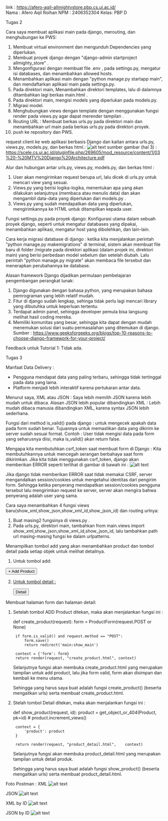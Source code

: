 link : https://afero-aqil-allmightystore.pbp.cs.ui.ac.id/    
Nama : Afero Aqil Roihan
NPM  : 2406352304
Kelas: PBP D

Tugas 2

Cara saya membuat aplikasi main pada django, merouting, dan menghubungan ke PWS:
1. Membuat virtual environment dan mengunduh Dependencies yang diperlukan.
2. Membuat proyek django dengan "django-admin startproject allmighty_store" .
3. Mengonfigurasi dengan membuat file .env , pada settings.py, mengatur isi databases, dan menambahkan allowed hosts.
4. Menambahkan aplikasi main dengan "python manage.py startapp main", dan mendaftarkan aplikasi main pada settings.py. 
5. Pada direktori main, Menambahkan direktori templates, lalu di dalamnya ditambahkan lagi berkas main.html .
6. Pada direktori main, mengisi models yang diperlukan pada models.py.
7. Migrasi model.
8. Menghubungkan views dengan template dengan menggunakan fungsi render pada views.py agar dapat merender tampilan  .
9. Routing URL : Membuat berkas urls.py pada direktori main dan menambahkan url main pada berkas urls.py pada direktori proyek.
10. push ke repository dan PWS.

request client ke web aplikasi berbasis Django dan  kaitan antara urls.py, views.py, models.py, dan berkas html.:
![alt text](image.png)
sumber gambar (hal 3) : https://scele.cs.ui.ac.id/pluginfile.php/269605/mod_resource/content/1/03%20-%20MTV%20Django%20Architecture.pdf

Alur dan hubungan antar urls.py, views.py, models.py, dan berkas html :
1. User akan mengirimkan request berupa url, lalu dicek di urls.py untuk mencari view yang sesuai.
2. Views.py yang berisi logika-logika, menentukan apa yang akan dilakukan selanjutnya (membaca atau menulis data) dan akan mengambil data-data yang diperlukan dari models.py .
3. Views.py yang sudah mendapatkan data yang diperlukan, mengirimkannya ke HTML untuk ditampilkan kepada user.

Fungsi settings.py pada proyek django: Konfigurasi utama dalam sebuah proyek django, seperti untuk mengatur  databases yang dipakai, menambahkan aplikasi, mengatur host yang dibolehkan, dan lain-lain.

Cara kerja migrasi database di django : ketika kita menjalankan perintah "python manage.py makemigrations" di terminal, sistem akan membuat file baru di folder /migrate pada direktori aplikasi (dalam projek ini, direktori main) yang berisi perbedaan model sebelum dan setelah diubah. Lalu perintah "python manage.py migrate" akan membaca file tersebut dan menerapkan perubahannya ke database.

Alasan framework Django dijadikan permulaan pembelajaran pengembangan perangkat lunak:
1. Django digunakan dengan bahasa python, yang merupakan bahasa pemrograman yang lebih relatif mudah.
2. Fitur di django sudah lengkap, sehinga tidak perlu lagi mencari library yang dibutuhka untuk keperluan tertentu.
3. Terdapat admin panel, sehingga developer pemula bisa langsung melihat hasil coding mereka.
4. Memiliki komunitas yang besar, sehingga kita dapat dengan mudah menemukan solusi dari suatu permasalahan yang ditemukan di django.
Sumber : https://www.geeksforgeeks.org/blogs/top-10-reasons-to-choose-django-framework-for-your-project/

Feedback untuk Tutorial 1: Tidak ada.

Tugas 3

Manfaat Data Delivery :
- Pengguna mendapat data yang paling terbaru, sehingga tidak tertinggal pada data yang lama.
- Platform menjadi lebih interaktif karena pertukaran antar data.

Menurut saya, XML atau JSON : Saya lebih memilih JSON karena lebih mudah untuk dibaca.
Alasan JSON lebih popular dibandingkan XML : Lebih mudah dibaca manusia dibandingkan XML, karena syntax JSON lebih sederhana.

Fungsi dari method is_valid() pada django : untuk mengecek apakah data pada form sudah benar. Tujuannya untuk memastikan data yang dikirim ke server sudah sesuai format. Contoh : User tidak mengisi data pada form yang seharusnya diisi, maka is_valid() akan return false.

Mengapa kita membutuhkan csrf_token saat membuat form di Django : Kita membutuhkannya untuk mencegah serangan berbahaya saat form dikirimkan. Jika kita tidak menggunakan csrf_token, django akan memberikan ERROR seperti terlihat di gambar di bawah ini :
![alt text](image-1.png)

Jika django tidak memberikan ERROR saat tidak memakai CSRF, server mengandalkan session/cookies untuk mengetahui identitas dari pengirim form. Sehingga ketika penyerang mendapatkan session/cookies pengguna tersebut lalu mengirimkan request ke server, server akan mengira bahwa penyerang adalah user yang sama.

Cara saya menambahkan 4 fungsi views baru(show_xml,show_json,show_xml_id,show_json_id) dan routing urlnya:
1. Buat masing2 fungsinya di views.py .
2. Pada urls.py, direktori main, tambahkan from main.views import show_xml,show_json,show_xml_id,show_json_id, lalu tambahkan path url masing-masing fungsi ke dalam urlpatterns.

Menampilkan tombol add yang akan menambahkan product dan tombol detail pada setiap objek untuk melihat detailnya.
1. Untuk tombol add:
<a href="{% url 'main:create_product' %}">
    <button>+ Add Product</button>

2. Untuk tombol detail :
    <p><a href="{% url 'main:show_product' product.id %}"><button>Detail</button></a></p>

Membuat halaman form dan halaman detail:
1. Setelah tombol ADD Product ditekan, maka akan menjalankan fungsi ini :

    def create_product(request):
        form = ProductForm(request.POST or None)

        if form.is_valid() and request.method == "POST":
            form.save()
            return redirect('main:show_main')

        context = {'form': form}
        return render(request, "create_product.html", context)

    Selanjutnya fungsi akan membuka create_product.html yang merupakan tampilan untuk add product, lalu jika form valid, form akan disimpan dan kembali ke menu utama.

    Sehingga yang harus saya buat adalah fungsi  create_product() (beserta mengaitkan urls) serta membuat create_product.html.

2. Stelah tombol Detail ditekan, maka akan menjalankan fungsi ini :

   def show_product(request, id):
        product = get_object_or_404(Product, pk=id)
        # product.increment_views()

        context = {
            'product': product
        }

        return render(request, "product_detail.html",    context)

    Selanjutnya fungsi akan membuka product_detail.html yang merupakan tampilan untuk detail produk.

    Sehingga yang harus saya buat adalah fungsi  show_product() (beserta mengaitkan urls) serta membuat product_detail.html.

Foto Postman :
XML
![alt text](image-2.png)

JSON
![alt text](image-3.png)

XML by ID
![alt text](image-5.png)

JSON by ID
![alt text](image-4.png)




